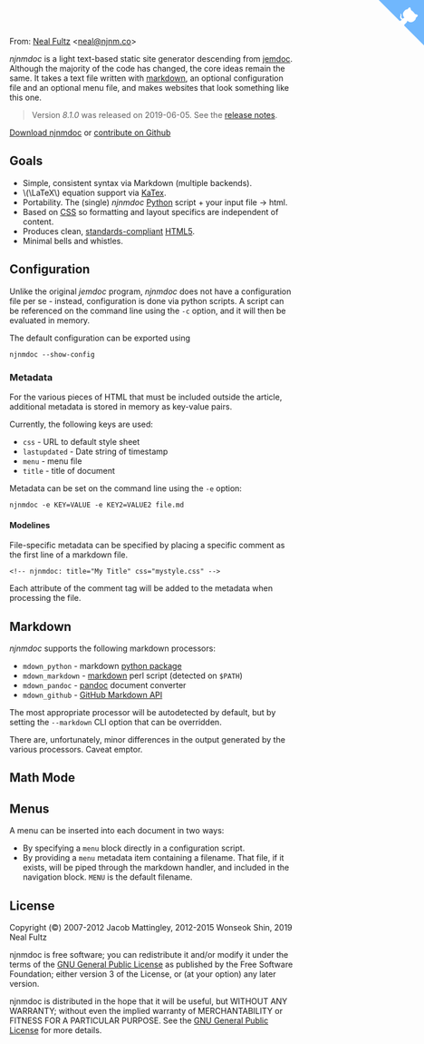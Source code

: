 <!-- njnmdoc:  title="njnmdoc"  -->

From: [Neal Fultz](https://njnm.co) &lt;[neal@njnm.co](mailto:neal@njnm.co)&gt;

<a href="https://github.com/njnmco/njnmdoc" class="github-corner" aria-label="View source on GitHub"><svg width="80" height="80" viewBox="0 0 250 250" style="fill:#70B7FD; color:#fff; position: absolute; top: 0; border: 0; right: 0;" aria-hidden="true"><path d="M0,0 L115,115 L130,115 L142,142 L250,250 L250,0 Z"></path><path d="M128.3,109.0 C113.8,99.7 119.0,89.6 119.0,89.6 C122.0,82.7 120.5,78.6 120.5,78.6 C119.2,72.0 123.4,76.3 123.4,76.3 C127.3,80.9 125.5,87.3 125.5,87.3 C122.9,97.6 130.6,101.9 134.4,103.2" fill="currentColor" style="transform-origin: 130px 106px;" class="octo-arm"></path><path d="M115.0,115.0 C114.9,115.1 118.7,116.5 119.8,115.4 L133.7,101.6 C136.9,99.2 139.9,98.4 142.2,98.6 C133.8,88.0 127.5,74.4 143.8,58.0 C148.5,53.4 154.0,51.2 159.7,51.0 C160.3,49.4 163.2,43.6 171.4,40.1 C171.4,40.1 176.1,42.5 178.8,56.2 C183.1,58.6 187.2,61.8 190.9,65.4 C194.5,69.0 197.7,73.2 200.1,77.6 C213.8,80.2 216.3,84.9 216.3,84.9 C212.7,93.1 206.9,96.0 205.4,96.6 C205.1,102.4 203.0,107.8 198.3,112.5 C181.9,128.9 168.3,122.5 157.7,114.1 C157.9,116.9 156.7,120.9 152.7,124.9 L141.0,136.5 C139.8,137.7 141.6,141.9 141.8,141.8 Z" fill="currentColor" class="octo-body"></path></svg></a><style>.github-corner:hover .octo-arm{animation:octocat-wave 560ms ease-in-out}@keyframes octocat-wave{0%,100%{transform:rotate(0)}20%,60%{transform:rotate(-25deg)}40%,80%{transform:rotate(10deg)}}@media (max-width:500px){.github-corner:hover .octo-arm{animation:none}.github-corner .octo-arm{animation:octocat-wave 560ms ease-in-out}}</style>

_njnmdoc_ is a light text-based static site generator descending from [jemdoc][].
Although the majority of the code has changed, the core ideas remain the same.
It takes a text file written with [markdown][], an optional configuration file
and an optional menu file, and makes websites that look something like this
one.

> Version *8.1.0* was released on 2019-06-05.
> See the [release notes](revision.html).

[Download njnmdoc][download] or [contribute on Github][github]

## Goals

  - Simple, consistent syntax via Markdown (multiple backends).
  - \\(\LaTeX\\) equation support via [KaTex][katex].
  - Portability. The (single) _njnmdoc_ [Python][] script +
    your input file &rarr; html.
  - Based on [CSS][] so formatting and layout specifics are
    independent of content.
  - Produces clean, [standards-compliant][validator] [HTML5][].
  - Minimal bells and whistles.

## Configuration

Unlike the original _jemdoc_ program, _njnmdoc_ does not have a configuration
file per se - instead, configuration is done via python scripts. A script can
be referenced on the command line using the `-c` option, and it will then be
evaluated in memory.

The default configuration can be exported using

    njnmdoc --show-config

### Metadata

For the various pieces of HTML that must be included outside
the article, additional metadata is stored in memory as
key-value pairs.

Currently, the following keys are used:

  - `css` - URL to default style sheet
  - `lastupdated` - Date string of timestamp
  - `menu` - menu file
  - `title` - title of document

Metadata can be set on the command line using the `-e` option:

    njnmdoc -e KEY=VALUE -e KEY2=VALUE2 file.md


#### Modelines

File-specific metadata can be specified by placing a specific comment as the
first line of a markdown file.

    <!-- njnmdoc: title="My Title" css="mystyle.css" -->

Each attribute of the comment tag will be added to the metadata
when processing the file.

<h2 id="markdown">Markdown</h2>

_njnmdoc_ supports the following markdown processors:

  - `mdown_python` - markdown [python package][pymarkdown]
  - `mdown_markdown` - [markdown][] perl script (detected on `$PATH`)
  - `mdown_pandoc` - [pandoc][] document converter
  - `mdown_github` - [GitHub Markdown API][gh-md-api]

The most appropriate processor will be autodetected by default,
but by setting the `--markdown` CLI option that can be overridden.

There are, unfortunately, minor differences in the output generated
by the various processors. Caveat emptor.

<h2 id="math-mode">Math Mode</h2>

<h2 id="menus">Menus</h2>

A menu can be inserted into each document in two ways:

  - By specifying a `menu` block directly in a configuration script.
  - By providing a `menu` metadata item containing a filename. That file, if it
    exists, will be piped through the markdown handler, and included in the
    navigation block. `MENU` is the default filename.



## License
Copyright (&copy;)
2007-2012 Jacob Mattingley,
2012-2015 Wonseok Shin,
2019 Neal Fultz

njnmdoc is free software; you can redistribute it and/or modify it under the
terms of the [GNU General Public License][gpl] as published by the Free
Software Foundation; either version 3 of the License, or (at your option) any
later version.

njnmdoc is distributed in the hope that it will be useful, but WITHOUT ANY
WARRANTY; without even the implied warranty of MERCHANTABILITY or FITNESS FOR A
PARTICULAR PURPOSE. See the [GNU General Public License][gpl] for more details.


[markdown]: https://daringfireball.net/projects/markdown/
[gpl]: http://www.gnu.org/licenses/gpl-3.0.html
[python]: http://www.python.org
[css]: http://www.w3.org/Style/CSS/
[xml]: http://www.w3.org/TR/xhtml11/
[HTML5]: https://dev.w3.org/html5/spec-LC/
[validator]: http://validator.w3.org/check/referer
[download]: https://github.com/njnmco/njnmdoc/raw/master/njnmdoc
[github]: http://github.com/njnmco/njnmdoc
[katex]: https://katex.org
[jemdoc]: https://jemdoc.jaboc.net
[pandoc]: https://pandoc.org/MANUAL.html#pandocs-markdown
[gh-md-api]: https://developer.github.com/v3/markdown/
[pymarkdown]: https://python-markdown.github.io/
